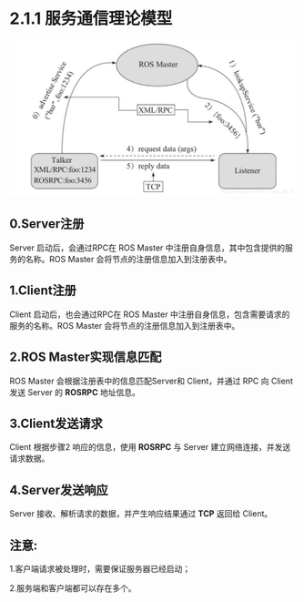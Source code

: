 # 2.1.1 服务通信理论模型
![服务通信理论模型](imgs/02_服务通信模型.jpg)
## 0.Server注册
Server 启动后，会通过RPC在 ROS Master 中注册自身信息，其中包含提供的服务的名称。ROS Master 会将节点的注册信息加入到注册表中。

## 1.Client注册
Client 启动后，也会通过RPC在 ROS Master 中注册自身信息，包含需要请求的服务的名称。ROS Master 会将节点的注册信息加入到注册表中。

## 2.ROS Master实现信息匹配
ROS Master 会根据注册表中的信息匹配Server和 Client，并通过 RPC 向 Client 发送 Server 的 **ROSRPC** 地址信息。

## 3.Client发送请求
Client 根据步骤2 响应的信息，使用 **ROSRPC** 与 Server 建立网络连接，并发送请求数据。

## 4.Server发送响应
Server 接收、解析请求的数据，并产生响应结果通过 **TCP** 返回给 Client。

## 注意:

1.客户端请求被处理时，需要保证服务器已经启动；

2.服务端和客户端都可以存在多个。